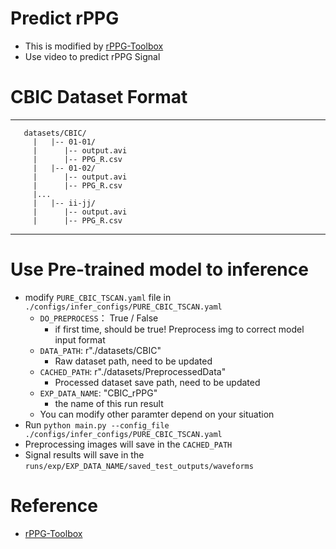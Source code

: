 # Predict rPPG 
- This is modified by [rPPG-Toolbox](https://github.com/ubicomplab/rPPG-Toolbox)
- Use video to predict rPPG Signal

# CBIC Dataset Format
 -----------------
       datasets/CBIC/
         |   |-- 01-01/
         |      |-- output.avi
         |      |-- PPG_R.csv
         |   |-- 01-02/
         |      |-- output.avi
         |      |-- PPG_R.csv
         |...
         |   |-- ii-jj/
         |      |-- output.avi
         |      |-- PPG_R.csv
-----------------

# Use Pre-trained model to inference
- modify `PURE_CBIC_TSCAN.yaml` file in `./configs/infer_configs/PURE_CBIC_TSCAN.yaml`
    - `DO_PREPROCESS`： True / False     
        - if first time, should be true! Preprocess img to correct model input format
    - `DATA_PATH`:  r"./datasets/CBIC"                     
        - Raw dataset path, need to be updated
    - `CACHED_PATH`: r"./datasets/PreprocessedData"    
        - Processed dataset save path, need to be updated
    - `EXP_DATA_NAME`: "CBIC_rPPG" 
        - the name of this run result
    - You can modify other paramter depend on your situation
- Run `python main.py --config_file ./configs/infer_configs/PURE_CBIC_TSCAN.yaml`
- Preprocessing images will save in the `CACHED_PATH`
- Signal results will save in the `runs/exp/EXP_DATA_NAME/saved_test_outputs/waveforms`
# Reference
- [rPPG-Toolbox](https://github.com/ubicomplab/rPPG-Toolbox)
